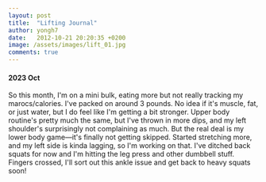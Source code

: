 ```yaml
---
layout: post
title:  "Lifting Journal"
author: yongh7
date:   2012-10-21 20:20:35 +0200
image: /assets/images/lift_01.jpg
comments: true
---
```


#### 2023 Oct 

So this month, I'm on a mini bulk, eating more but not really tracking my marocs/calories. I've packed on around 3 pounds. No idea if it's muscle, fat, or just water, but I do feel like I'm getting a bit stronger. Upper body routine's pretty much the same, but I've thrown in more dips, and my left shoulder's surprisingly not complaining as much. But the real deal is my lower body game—it's finally not getting skipped. Started stretching more, and my left side is kinda lagging, so I'm working on that. I've ditched back squats for now and I'm hitting the leg press and other dumbbell stuff. Fingers crossed, I'll sort out this ankle issue and get back to heavy squats soon!